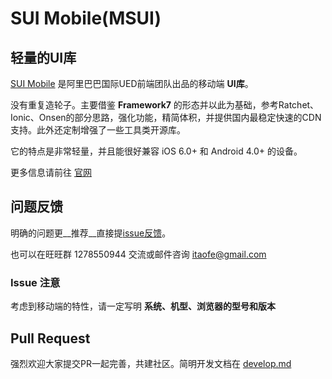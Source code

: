 # SUI Mobile(MSUI)

## 轻量的UI库

[SUI Mobile](http://m.sui.taobao.org/) 是阿里巴巴国际UED前端团队出品的移动端  __UI库__。

没有重复造轮子。主要借鉴 __Framework7__ 的形态并以此为基础，参考Ratchet、Ionic、Onsen的部分思路，强化功能，精简体积，并提供国内最稳定快速的CDN支持。此外还定制增强了一些工具类开源库。

它的特点是非常轻量，并且能很好兼容 iOS 6.0+ 和 Android 4.0+  的设备。

更多信息请前往 [官网](http://m.sui.taobao.org/)

## 问题反馈

明确的问题更__推荐__直接提[issue反馈](https://github.com/sdc-alibaba/SUI-Mobile/issues)。

也可以在旺旺群 1278550944 交流或邮件咨询 itaofe@gmail.com

### Issue 注意

考虑到移动端的特性，请一定写明 __系统、机型、浏览器的型号和版本__

## Pull Request

强烈欢迎大家提交PR一起完善，共建社区。简明开发文档在 [develop.md](https://github.com/sdc-alibaba/SUI-Mobile/blob/dev/develop.md)

